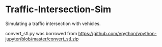 # Traffic-Intersection-Sim
Simulating a traffic intersection with vehicles. 

convert_stl.py was borrowed from https://github.com/vpython/vpython-jupyter/blob/master/convert_stl.zip
